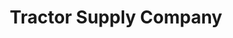 ---
title: "Tractor Supply Company"
url: /fort-oglethorpe/tractor-supply-company/
shop: Dorfladen
---